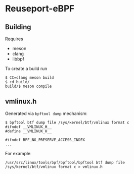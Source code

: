 # Reuseport-eBPF

## Building

Requires

* meson
* clang
* libbpf

To create a build run

```shell
$ CC=clang meson build
$ cd build/
build/$ meson compile
```

## vmlinux.h

Generated via `bpftool dump` mechanism:

```none
$ bpftool btf dump file /sys/kernel/btf/vmlinux format c
#ifndef __VMLINUX_H__
#define __VMLINUX_H__

#ifndef BPF_NO_PRESERVE_ACCESS_INDEX
...
```

For example:

```shell
/usr/src/linux/tools/bpf/bpftool/bpftool btf dump file /sys/kernel/btf/vmlinux format c > vmlinux.h
```
